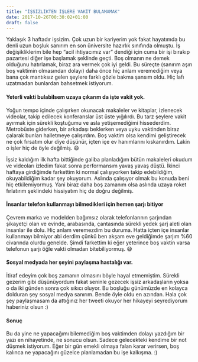 ```yaml
---
title: "İŞSİZLİKTEN İŞLERE VAKİT BULAMAMAK"
date: 2017-10-26T00:30:02+01:00
draft: false
---
```

Yaklaşık 3 haftadır işsizim. Çok uzun bir kariyerim yok fakat hayatımda bu denli uzun boşluk sanırım en son üniversite hazırlık sınıfında olmuştu. İş değişikliklerim bile hep “acil ihtiyacımız var” dendiği için cuma bir işi bırakıp pazartesi diğer işe başlamak şeklinde geçti.
Boş olmanın ne demek olduğunu hatırlamak, biraz ara vermek çok iyi geldi. Bu süreçte (sanırım aşırı boş vaktimin olmasından dolayı) daha önce hiç anlam veremediğim veya bana çok mantıksız gelen şeylere farklı gözle bakma şansım oldu. Hiç lafı uzatmadan bunlardan bahsetmek istiyorum.


#### Yeterli vakti bulabilsem uzaya çıkarım da işte vakit yok.
Yoğun tempo içinde çalışırken okunacak makaleler ve kitaplar, izlenecek videolar, takip edilecek konferanslar üst üste yığılırdı. Bu tarz şeylere vakit ayırmak için sürekli koştuğumu ve asla yetişemediğimi hissederdim. Metrobüste giderken, bir arkadaşı beklerken veya uyku vaktinden biraz çalarak bunları halletmeye çalışırdım. Boş vaktim olsa kendimi geliştirecek ne çok fırsatım olur diye düşünür, içten içe ev hanımlarını kıskanırdım. Lakin o işler hiç de öyle değilmiş. 😄

İşsiz kaldığım ilk hafta bittiğinde galiba planladığım bütün makaleleri okudum ve videoları izledim fakat sonra performansım yavaş yavaş düştü. İkinci haftaya girdiğimde farkettim ki normal çalışıyorken takip edebildiğim, okuyabildiğim kadar şey okuyorum. Aslında çalışıyor olmak bu konuda beni hiç etkilemiyormuş. Yani biraz daha boş zamanım olsa aslında uzaya roket fırlatırım şeklindeki hissiyatım hiç de doğru değilmiş.


#### İnsanlar telefon kullanmayı bilmedikleri için hemen şarjı bitiyor

Çevrem marka ve modelden bağımsız olarak telefonlarının şarjından şikayetçi olan ve evinde, arabasında, çantasında sürekli yedek şarj aleti olan insanlar ile dolu. Hiç anlam veremezdim bu duruma. Hatta içten içe insanlar kullanmayı bilmiyor abi derdim çünkü ben akşam eve geldiğimde şarjım %60 civarında olurdu genelde. Şimdi farkettim ki eğer yeterince boş vaktin varsa telefonun şarjı öğle vakti olmadan bitebiliyormuş. 😅


#### Sosyal medyada her şeyini paylaşma hastalığı var.
İtiraf edeyim çok boş zamanın olmasını böyle hayal etmemiştim. Sürekli gezerim gibi düşünüyordum fakat seninle gezecek işsiz arkadaşların yoksa o da iki günden sonra çok sıkıcı oluyor. Bu boşluğu günümüzde en kolayca dolduran şey sosyal medya sanırım. Bende öyle oldu en azından. Hala çok şey paylaşmasam da attığınız her tweeti okuyor her hikayeyi seyrediyorum haberiniz olsun :)


#### Sonuç
Bu da yine ne yapacağımı bilemediğim boş vaktimden dolayı yazdığım bir yazı en nihayetinde, ne sonucu olsun. Sadece gelecekteki kendime bir not düşmek istiyorum. Eğer bir gün emekli olmaya falan karar verirsen, boş kalınca ne yapacağını güzelce planlamadan bu işe kalkışma. :)
